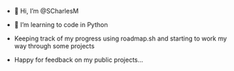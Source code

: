 - 👋 Hi, I’m @SCharlesM
- 👀 I’m learning to code in Python
- Keeping track of my progress using roadmap.sh and starting to work my way through some projects

- Happy for feedback on my public projects...

<!---
SCharlesM/SCharlesM is a ✨ special ✨ repository because its `README.md` (this file) appears on your GitHub profile.
You can click the Preview link to take a look at your changes.
--->
